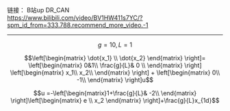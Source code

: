 链接：
B站up DR_CAN  
https://www.bilibili.com/video/BV1HW411s7YC/?spm_id_from=333.788.recommend_more_video.-1   

---

$$g=10,L=1$$

$$\left[\begin{matrix} \dot{x_1} \\
\dot{x_2} \end{matrix} \right]=
\left[\begin{matrix} 0&1\\ \frac{g}{L}& 0
\\ \end{matrix} \right]
\left[\begin{matrix} x_1\\ x_2\\
\end{matrix} \right] +
\left[\begin{matrix} 0\\ -1\\
\end{matrix} \right]u$$

$$u =-\left[\begin{matrix}1+\frac{g}{L}& -2\\
 \end{matrix} \right]\left[\begin{matrix}
 e \\ x_2 \end{matrix} \right]+\frac{g}{L}x_{1d}$$